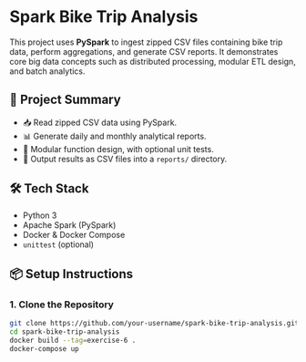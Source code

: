 # Spark Bike Trip Analysis

This project uses **PySpark** to ingest zipped CSV files containing bike trip data, perform aggregations, and generate CSV reports. It demonstrates core big data concepts such as distributed processing, modular ETL design, and batch analytics.

## 🚀 Project Summary

- 📥 Read zipped CSV data using PySpark.
- 📊 Generate daily and monthly analytical reports.
- 🧪 Modular function design, with optional unit tests.
- 📂 Output results as CSV files into a `reports/` directory.

## 🛠️ Tech Stack

- Python 3
- Apache Spark (PySpark)
- Docker & Docker Compose
- `unittest` (optional)

## 📦 Setup Instructions

### 1. Clone the Repository

```bash
git clone https://github.com/your-username/spark-bike-trip-analysis.git
cd spark-bike-trip-analysis
docker build --tag=exercise-6 .
docker-compose up
